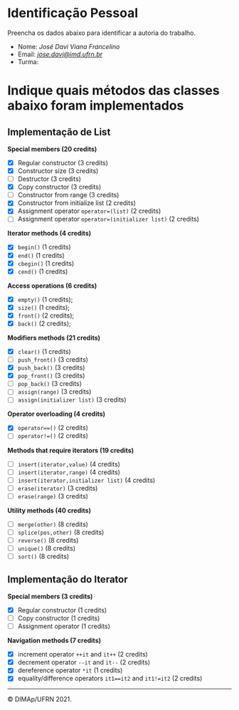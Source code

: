 ﻿# Identificação Pessoal

Preencha os dados abaixo para identificar a autoria do trabalho.

- Nome: *José Davi Viana Francelino*
- Email: *jose.davi@imd.ufrn.br*
- Turma: *<insira sua turma aqui>*

# Indique quais métodos das classes abaixo foram implementados

## Implementação de List

**Special members (20 credits)**
- [X] Regular constructor (3 credits)
- [X] Constructor size (3 credits)
- [ ] Destructor (3 credits)
- [X] Copy constructor (3 credits)
- [ ] Constructor from range (3 credits)
- [X] Constructor from initialize list (2 credits)
- [X] Assignment operator `operator=(list)` (2 credits)
- [ ] Assignment operator `operator=(initializer list)` (2 credits)

**Iterator methods (4 credits)**
- [X] `begin()` (1 credits)
- [X] `end()` (1 credits)
- [X] `cbegin()` (1 credits)
- [X] `cend()` (1 credits)

**Access operations (6 credits)**
- [X] `empty()` (1 credits);
- [X] `size()` (1 credits);
- [X] `front()` (2 credits);
- [X] `back()` (2 credits);

**Modifiers methods (21 credits)**
- [X] `clear()` (1 credits)
- [ ] `push_front()` (3 credits)
- [X] `push_back()` (3 credits)
- [X] `pop_front()` (3 credits)
- [ ] `pop_back()` (3 credits)
- [ ] `assign(range)` (3 credits)
- [ ] `assign(initializer list)` (3 credits)

**Operator overloading (4 credits)**
- [X] `operator==()` (2 credits)
- [ ] `operator!=()` (2 credits)

**Methods that require iterators (19 credits)**
- [ ] `insert(iterator,value)` (4 credits)
- [ ] `insert(iterator,range)` (4 credits)
- [ ] `insert(iterator,initializer list)` (4 credits)
- [ ] `erase(iterator)` (3 credits)
- [ ] `erase(range)` (3 credits)

**Utility methods (40 credits)**
- [ ] `merge(other)` (8 credits)
- [ ] `splice(pos,other)` (8 credits)
- [ ] `reverse()` (8 credits)
- [ ] `unique()` (8 credits)
- [ ] `sort()` (8 credits)

## Implementação do Iterator

**Special members (3 credits)**
- [X] Regular constructor (1 credits)
- [ ] Copy constructor (1 credits)
- [ ] Assignment operator (1 credits)

**Navigation methods (7 credits)**
- [X] increment operator `++it` and `it++` (2 credits)
- [X] decrement operator `--it` and `it--` (2 credits)
- [X] dereference operator `*it` (1 credits)
- [X] equality/difference operators `it1==it2` and `it1!=it2` (2 credits)

--------
&copy; DIMAp/UFRN 2021.
